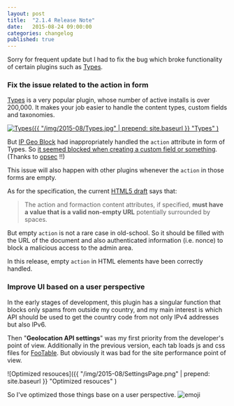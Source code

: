 ```yaml
---
layout: post
title:  "2.1.4 Release Note"
date:   2015-08-24 09:00:00
categories: changelog
published: true
---
```


Sorry for frequent update but I had to fix the bug which broke functionality of 
certain plugins such as [Types][Types].

<!--more-->

### Fix the issue related to the action in form ###

[Types][Types] is a very popular plugin, whose number of active installs is 
over 200,000. It makes your job easier to handle the content types, custom 
fields and taxonomies.

[![Types]({{ "/img/2015-08/Types.jpg" | prepend: site.baseurl }}
  "Types"
)][Types]

But [IP Geo Block][IP-Geo-Block] had inappropriately handled the `action` 
attribute in form of Types. So [it seemed blocked when creating a custom field 
or something][forum]. (Thanks to [opsec][opsec] !!)

This issue will also happen with other plugins whenever the `action` in those 
forms are empty.

As for the specification, the current [HTML5 draft][html5-draft] says that:

> The action and formaction content attributes, if specified, **must have a 
> value that is a valid non-empty URL** potentially surrounded by spaces.

But empty `action` is not a rare case in old-school. So it should be filled 
with the URL of the document and also authenticated information (i.e. nonce) 
to block a malicious access to the admin area.

In this release, empty `action` in HTML elements have been correctly handled.

### Improve UI based on a user perspective ###

In the early stages of development, this plugin has a singular function that 
blocks only spams from outside my country, and my main interest is which API 
should be used to get the country code from not only IPv4 addresses but also 
IPv6.

Then "**Geolocation API settings**" was my first priority from the developer's 
point of view. Additionally in the previous version, each tab loads js and css 
files for [FooTable][FooTable]. But obviously it was bad for the site 
performance point of view.

![Optimized resouces]({{ "/img/2015-08/SettingsPage.png" | prepend: site.baseurl }}
 "Optimized resouces"
)

So I've optimized those things base on a user perspective.
<span class="emoji">
![emoji](https://assets-cdn.github.com/images/icons/emoji/unicode/1f370.png)
</span>

[IP-Geo-Block]: https://wordpress.org/plugins/ip-geo-block/ "WordPress › IP Geo Block « WordPress Plugins"
[Types]: https://wordpress.org/plugins/types/ "WordPress › Types « WordPress Plugins"
[forum]: https://wordpress.org/support/topic/blocks-saves-in-types-or-any-plugins-from-wp-typescom "WordPress › Support » Blocks saves in Types or any plugins from wp-types.com"
[opsec]: https://wordpress.org/support/profile/opsec "WordPress › Support » opsec"
[html5-draft]: http://www.w3.org/html/wg/drafts/html/master/semantics.html#attr-fs-action "4 The elements of HTML | HTML 5.1 Nightly"
[FooTable]: http://fooplugins.com/plugins/footable-jquery/ "FooTable - jQuery Plugin for Resposive Tables"
